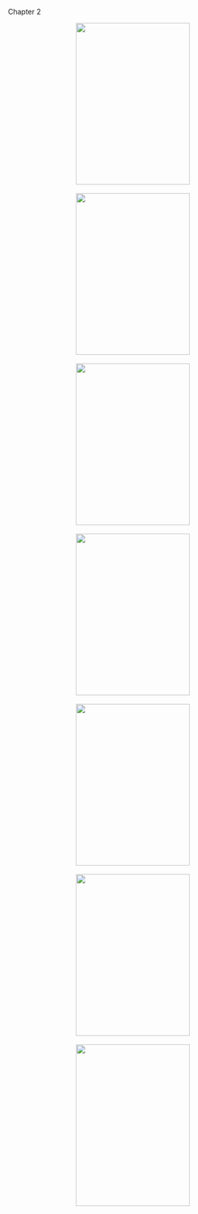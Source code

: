 <p>&nbsp;Chapter 2</p><div class="separator" style="clear: both; text-align: center;"><a href="https://blogger.googleusercontent.com/img/b/R29vZ2xl/AVvXsEjqO6pnn-1xrIsV5udOOKBkNsjUHP5w1PGuaj-skkduPf4G0_3mY16KsHZULLG7QonxVdw_3HJ2r_BcMwE45RG5jKMLwI5Q_9cmA6-sJSgIcDC31fQZKnXRYPBW3iIH7nt4yziDPMB3gcet7Uqd_12yfF77XUGyurD7HJmx-dVWfXXuUD8XELH6gncBWg/s2339/Untitled_09082022_132418-1.png" imageanchor="1" style="margin-left: 1em; margin-right: 1em;"><img border="0" data-original-height="2339" data-original-width="1653" height="320" src="https://blogger.googleusercontent.com/img/b/R29vZ2xl/AVvXsEjqO6pnn-1xrIsV5udOOKBkNsjUHP5w1PGuaj-skkduPf4G0_3mY16KsHZULLG7QonxVdw_3HJ2r_BcMwE45RG5jKMLwI5Q_9cmA6-sJSgIcDC31fQZKnXRYPBW3iIH7nt4yziDPMB3gcet7Uqd_12yfF77XUGyurD7HJmx-dVWfXXuUD8XELH6gncBWg/s320/Untitled_09082022_132418-1.png" width="226" /></a></div><br /><div class="separator" style="clear: both; text-align: center;"><a href="https://blogger.googleusercontent.com/img/b/R29vZ2xl/AVvXsEh6OkoXaNjpphaLo-mV0vopzeHN6pH90W0cvThfKMMU8UlGIaIDODQxuel2axkZSELE172jPzzK21b569T-6Y7u4o1EyiuRmbQYYggvTRo7trtjx6-E9UVJBpt_gtaqATFvdoC-b6f6KIlWhWmH37addEB_dpboIj4-4vN9WixlN43qs8-7M621blaGzw/s2339/Untitled_09082022_132418-2.png" imageanchor="1" style="margin-left: 1em; margin-right: 1em;"><img border="0" data-original-height="2339" data-original-width="1653" height="320" src="https://blogger.googleusercontent.com/img/b/R29vZ2xl/AVvXsEh6OkoXaNjpphaLo-mV0vopzeHN6pH90W0cvThfKMMU8UlGIaIDODQxuel2axkZSELE172jPzzK21b569T-6Y7u4o1EyiuRmbQYYggvTRo7trtjx6-E9UVJBpt_gtaqATFvdoC-b6f6KIlWhWmH37addEB_dpboIj4-4vN9WixlN43qs8-7M621blaGzw/s320/Untitled_09082022_132418-2.png" width="226" /></a></div><br /><div class="separator" style="clear: both; text-align: center;"><a href="https://blogger.googleusercontent.com/img/b/R29vZ2xl/AVvXsEhA4_F5jH-Wd8acNuUYT_oCv-L2w2bKmKUvae3esEtRIwhO77VT0C0EO-rNnUph9NDxHIeHAq8QjZ-olSU1ajeY56W9POKVRZntvJim5Flg1pjoFRZ9_faQ_7LJ9Ro6PrKek-ahvFgCFqV5A-GcPfEaUyRASwDrv7nyMmLllU6OkodEt6QL-XbO9PSwMA/s2339/Untitled_09082022_132418-3.png" imageanchor="1" style="margin-left: 1em; margin-right: 1em;"><img border="0" data-original-height="2339" data-original-width="1653" height="320" src="https://blogger.googleusercontent.com/img/b/R29vZ2xl/AVvXsEhA4_F5jH-Wd8acNuUYT_oCv-L2w2bKmKUvae3esEtRIwhO77VT0C0EO-rNnUph9NDxHIeHAq8QjZ-olSU1ajeY56W9POKVRZntvJim5Flg1pjoFRZ9_faQ_7LJ9Ro6PrKek-ahvFgCFqV5A-GcPfEaUyRASwDrv7nyMmLllU6OkodEt6QL-XbO9PSwMA/s320/Untitled_09082022_132418-3.png" width="226" /></a></div><br /><div class="separator" style="clear: both; text-align: center;"><a href="https://blogger.googleusercontent.com/img/b/R29vZ2xl/AVvXsEhl-PYotTbWxYSlk03pNhlWdHYmBIWiK8eC0GO1GRrVTyKFFtvdPF05ndiPzM1WypmvGkq0G3FzkH9jAp_NO5d495rN1YLKkji8zRNf0UYRcVcAZWavgtZmYdmwkSl8o8cvIjBnpyqQ87gR1iHKESelEFnRJxKa-qFwA4HwrkX7aesfhKtjsOn6NOUzUw/s2339/Untitled_09082022_132418-4.png" imageanchor="1" style="margin-left: 1em; margin-right: 1em;"><img border="0" data-original-height="2339" data-original-width="1653" height="320" src="https://blogger.googleusercontent.com/img/b/R29vZ2xl/AVvXsEhl-PYotTbWxYSlk03pNhlWdHYmBIWiK8eC0GO1GRrVTyKFFtvdPF05ndiPzM1WypmvGkq0G3FzkH9jAp_NO5d495rN1YLKkji8zRNf0UYRcVcAZWavgtZmYdmwkSl8o8cvIjBnpyqQ87gR1iHKESelEFnRJxKa-qFwA4HwrkX7aesfhKtjsOn6NOUzUw/s320/Untitled_09082022_132418-4.png" width="226" /></a></div><br /><div class="separator" style="clear: both; text-align: center;"><a href="https://blogger.googleusercontent.com/img/b/R29vZ2xl/AVvXsEiDRpRb-r4az_l0P3QXQMF2Id-W688BsD96KZf4N57W0l17S-PcJOAM1y5xUr5He5J64TuWP574i_bdMTdMtAqhIeDNC9JwgFD7YtyGVg85RLUOs3PiJXEcbjfLtkYINLTNkwp7HlRaXMqsEdnvS1NaubmDilK5JXkZB3s2-so26YoDQS-CyEEYi8DG3Q/s2339/Untitled_09082022_132418-5.png" imageanchor="1" style="margin-left: 1em; margin-right: 1em;"><img border="0" data-original-height="2339" data-original-width="1653" height="320" src="https://blogger.googleusercontent.com/img/b/R29vZ2xl/AVvXsEiDRpRb-r4az_l0P3QXQMF2Id-W688BsD96KZf4N57W0l17S-PcJOAM1y5xUr5He5J64TuWP574i_bdMTdMtAqhIeDNC9JwgFD7YtyGVg85RLUOs3PiJXEcbjfLtkYINLTNkwp7HlRaXMqsEdnvS1NaubmDilK5JXkZB3s2-so26YoDQS-CyEEYi8DG3Q/s320/Untitled_09082022_132418-5.png" width="226" /></a></div><br /><div class="separator" style="clear: both; text-align: center;"><a href="https://blogger.googleusercontent.com/img/b/R29vZ2xl/AVvXsEgbTaBD6-WodvGoFu7XCAMt1QY06uTXfQw9sscpKS1WWNSEZnh06eL83-ILx3Tak0BYLjWv9DL_AUt__Sv7vhEks_UufoGbWCCNWfIvFYoxMzq1pJdK3yErtF5fbhnjKfl1gF1vlvZvYe8Cjh7CPpVZBSVSeXcu5jbuOC6cAflLFvtNwH1lzGuZVZajNg/s2339/Untitled_09082022_132418-6.png" imageanchor="1" style="margin-left: 1em; margin-right: 1em;"><img border="0" data-original-height="2339" data-original-width="1653" height="320" src="https://blogger.googleusercontent.com/img/b/R29vZ2xl/AVvXsEgbTaBD6-WodvGoFu7XCAMt1QY06uTXfQw9sscpKS1WWNSEZnh06eL83-ILx3Tak0BYLjWv9DL_AUt__Sv7vhEks_UufoGbWCCNWfIvFYoxMzq1pJdK3yErtF5fbhnjKfl1gF1vlvZvYe8Cjh7CPpVZBSVSeXcu5jbuOC6cAflLFvtNwH1lzGuZVZajNg/s320/Untitled_09082022_132418-6.png" width="226" /></a></div><br /><div class="separator" style="clear: both; text-align: center;"><a href="https://blogger.googleusercontent.com/img/b/R29vZ2xl/AVvXsEjCamchLSndWnWSPp0nOtr9Dc6LiMY1MRo6LYJV7RHU2SRFY_5sSZWrcvlLet_M4RnB38JSwALfNi3p0WQmG3OmtQFXkmcI9ZzZg_QqL88UMvXM6CDHa6rGGreCKe-JJqOXjTNCl719PzdTJUgWL9feL_GEivowMxzINYiE0IJaQBjhASUrIEYI50tGBA/s2339/Untitled_09082022_132418-7.png" imageanchor="1" style="margin-left: 1em; margin-right: 1em;"><img border="0" data-original-height="2339" data-original-width="1653" height="320" src="https://blogger.googleusercontent.com/img/b/R29vZ2xl/AVvXsEjCamchLSndWnWSPp0nOtr9Dc6LiMY1MRo6LYJV7RHU2SRFY_5sSZWrcvlLet_M4RnB38JSwALfNi3p0WQmG3OmtQFXkmcI9ZzZg_QqL88UMvXM6CDHa6rGGreCKe-JJqOXjTNCl719PzdTJUgWL9feL_GEivowMxzINYiE0IJaQBjhASUrIEYI50tGBA/s320/Untitled_09082022_132418-7.png" width="226" /></a></div><br /><p><br /></p>
